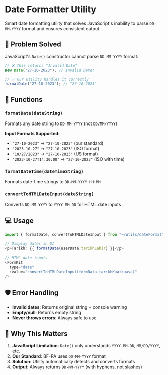 # Date Formatter Utility

Smart date formatting utility that solves JavaScript's inability to parse `DD-MM-YYYY` format and ensures consistent output.

## 🎯 Problem Solved

JavaScript's `Date()` constructor cannot parse `DD-MM-YYYY` format:

```javascript
// ❌ This returns "Invalid Date"
new Date("27-10-2023"); // Invalid Date!

// ✅ Our utility handles it correctly
formatDate("27-10-2023"); // "27-10-2023"
```

## 🚀 Functions

### `formatDate(dateString)`

Formats any date string to `DD-MM-YYYY` (not `DD/MM/YYYY`)

**Input Formats Supported:**

- `"27-10-2023"` → `"27-10-2023"` (our standard)
- `"2023-10-27"` → `"27-10-2023"` (ISO format)
- `"10/27/2023"` → `"27-10-2023"` (US format)
- `"2023-10-27T14:30:00"` → `"27-10-2023"` (ISO with time)

### `formatDateTime(dateTimeString)`

Formats date-time strings to `DD-MM-YYYY HH:MM`

### `convertToHTMLDateInput(dateString)`

Converts `DD-MM-YYYY` to `YYYY-MM-DD` for HTML date inputs

## 💻 Usage

```javascript
import { formatDate, convertToHTMLDateInput } from "~/utils/dateFormatter";

// Display dates in UI
<p>Tarikh: {{ formatDate(userData.tarikhLahir) }}</p>

// HTML date inputs
<FormKit
  type="date"
  :value="convertToHTMLDateInput(formData.tarikhKuatkuasa)"
/>
```

## 🛡️ Error Handling

- **Invalid dates**: Returns original string + console warning
- **Empty/null**: Returns empty string
- **Never throws errors**: Always safe to use

## 🔧 Why This Matters

1. **JavaScript Limitation**: `Date()` only understands `YYYY-MM-DD`, `MM/DD/YYYY`, etc.
2. **Our Standard**: BF-PA uses `DD-MM-YYYY` format
3. **Solution**: Utility automatically detects and converts formats
4. **Output**: Always returns `DD-MM-YYYY` (with hyphens, not slashes)